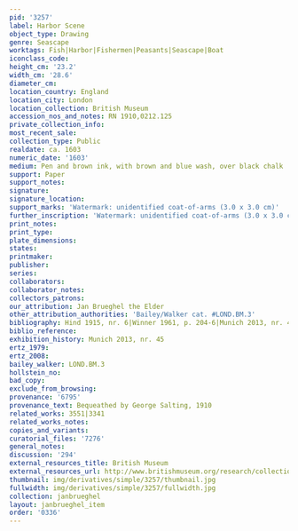 ```yaml
---
pid: '3257'
label: Harbor Scene
object_type: Drawing
genre: Seascape
worktags: Fish|Harbor|Fishermen|Peasants|Seascape|Boat
iconclass_code:
height_cm: '23.2'
width_cm: '28.6'
diameter_cm:
location_country: England
location_city: London
location_collection: British Museum
accession_nos_and_notes: RN 1910,0212.125
private_collection_info:
most_recent_sale:
collection_type: Public
realdate: ca. 1603
numeric_date: '1603'
medium: Pen and brown ink, with brown and blue wash, over black chalk
support: Paper
support_notes:
signature:
signature_location:
support_marks: 'Watermark: unidentified coat-of-arms (3.0 x 3.0 cm)'
further_inscription: 'Watermark: unidentified coat-of-arms (3.0 x 3.0 cm)'
print_notes:
print_type:
plate_dimensions:
states:
printmaker:
publisher:
series:
collaborators:
collaborator_notes:
collectors_patrons:
our_attribution: Jan Brueghel the Elder
other_attribution_authorities: 'Bailey/Walker cat. #LOND.BM.3'
bibliography: Hind 1915, nr. 6|Winner 1961, p. 204-6|Munich 2013, nr. 45
biblio_reference:
exhibition_history: Munich 2013, nr. 45
ertz_1979:
ertz_2008:
bailey_walker: LOND.BM.3
hollstein_no:
bad_copy:
exclude_from_browsing:
provenance: '6795'
provenance_text: Bequeathed by George Salting, 1910
related_works: 3551|3341
related_works_notes:
copies_and_variants:
curatorial_files: '7276'
general_notes:
discussion: '294'
external_resources_title: British Museum
external_resources_url: http://www.britishmuseum.org/research/collection_online/collection_object_details.aspx
thumbnail: img/derivatives/simple/3257/thumbnail.jpg
fullwidth: img/derivatives/simple/3257/fullwidth.jpg
collection: janbrueghel
layout: janbrueghel_item
order: '0336'
---
```


